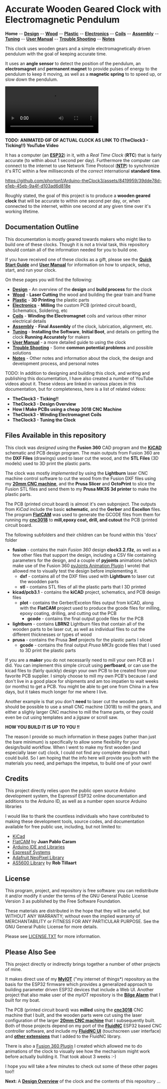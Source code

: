 # Accurate Wooden Geared Clock with Electromagnetic Pendulum

**Home** --
**[Design](design.md)** --
**[Wood](wood.md)** --
**[Plastic](plastic.md)** --
**[Electronics](electronics.md)** --
**[Coils](coils.md)** --
**[Assembly](assembly.md)** --
**[Tuning](tuning.md)** --
**[User Manual](user_manual.md)** --
**[Trouble Shooting](trouble.md)** --
**[Notes](notes.md)**

This clock uses wooden gears and a simple electromagnetically driven pendulum
with the goal of keeping accurate time.

It uses an **angle sensor** to detect the position of the
pendulum, an **electromagnet** and **permanent magnet** to provide pulses of energy
to the pendulum to keep it moving, as well as a **magnetic spring** to
to speed up, or slow down the pendulum.


![Untitled.mp4](images/Untitled.mp4)

**TODO: ANIMATED GIF OF ACTUAL CLOCK AS LINK TO (TheClock3 - Ticking!!) YouTube Video**

It has a computer (an [**ESP32**](https://en.wikipedia.org/wiki/ESP32))
in it, with a *Real Time Clock* (**RTC**) that is fairly accurate (to within about 1 second per day).
Furthermore the computer can connect to the internet to use Network Time Protocol
([**NTP**](https://en.wikipedia.org/wiki/Network_Time_Protocol))
to synchronize it's RTC within a few milliseconds of the *correct* international
**standard time**.


https://github.com/phorton1/Arduino-theClock3/assets/8419959/39dde78d-e1eb-45eb-9a4f-d103ad6d818e


Roughly stated, the goal of this project is to produce a **wooden geared clock**
that will be accurate to within one second per day, or, when connected to the
internet, within one second at any given time over it's working lifetime.

## Documentation Outline

This documentation is mostly geared towards makers who might like to build
one of these clocks. Though it is not a trivial task, this repository should
contain all of the information needed for you to build one.

If you have received one of these clocks as a gift, please see the
**[Quick Start Guide](QuickStartGuide.pdf)** and
**[User Manual](user_manual.md.pdf)** for information on how to unpack,
setup, start, and run your clock.

On these pages you will find the following:

- **[Design](design.md)** - An overview of the **design** and **build process** for the clock
- **[Wood](wood.md)** - **Laser Cutting** the wood and building the gear train and frame
- **[Plastic](plastic.md)** - **3D Printing** the plastic parts
- **[Electronics](electronics.md)** - **Milling** the custom PCB (printed circuit board), Schematics, Soldering, etc
- **[Coils](coils.md)** - **Winding the Electromagnet** coils and various other minor electrical details
- **[Assembly](assembly.md)** - **Final Assembly** of the clock, lubrication, alignment, etc.
- **[Tuning](tuning.md)** - **Installing the Software**, **Initial Boot**, and details on getting the clock **Running Accurately** for makers
- **[User Manual](user_manual.md)** - a more detailed guide to using the clock
- **[Trouble Shooting](trouble.md)** - Some **common potential problems** and possible solutions
- **[Notes](notes.md)** - Other notes and information about the clock, the design and development process, and personal notes

TODO: In addition to designing and building this clock, and writing and publishing
this documentation, I have also created a number of YouTube videos
about it.   These videos are linked in various places in this documentation, but
for completeness, here is a list of related videos:

- **TheClock3 - Ticking!!**
- **TheClock3 - Design Overview**
- **How I Make PCBs using a cheap 3018 CNC Machine**
- **TheClock3 - Winding Electromagnet Coils**
- **TheClock3 - Tuning the Clock**


## Files Available in this repository

This clock was *designed* using the **Fusion 360** CAD program and
the [**KiCAD**](https://www.kicad.org/) schematic and PCB design program.
The main outputs from Fusion 360 are the **DXF Files** (drawings) used to laser
cut the wood, and the **STL Files** (3D models) used to 3D print the plastic parts.

The clock was mostly *implemented* by using the **Lightburn** laser CNC machine
control software to cut the wood from the Fusion DXF files using my
[**20mm CNC machine**](https://github.com/phorton1/Arduino-esp32_cnc20mm),
and the **Prusa Slicer** and **OctoPrint** to slice the Fusion STL files and send
them to my **Prusa MK3S 3d printer** to make the plastic parts.

The PCB (printed circuit board) is almost it's own subproject.
The outputs from *KiCad* include the basic **schematic**, and
the **Gerber** and **Excellon** files. The program
[**FlatCAM**](https://bitbucket.org/jpcgt/flatcam/downloads/) was
used to generate the GCODE files from them
for running my [**cnc3018**](https://github.com/phorton1/Arduino-esp32_cnc3018)
to **mill,epoxy coat, drill, and cutout** the PCB (printed circuit board.

The following subfolders and their children can be found within this 'docs' folder

- **fusion** - contains the main *Fusion 360* design **clock3.2.f3z**, as well as a few
   other files that support the design, including a CSV file containing parameters for
   the design, and a couple of **pyjoints** animations (which make use of the
   Fusion 360 [pyJoints Animation Plugin](https://github.com/phorton1/fusionAddIns-pyJoints)
   I wrote) that allowed me to visually test the design before implementing it.
  - **dxf** - contains all of the DXF files used with **Lightburn** to laser cut the woodden parts
  - **stl** - contains STL files of all the plastic parts that I 3D printed
- **kicad/pcb3.1** - contains the **kiCAD** project, schematics, and PCB design files
  - **plot** - contains the Gerber/Excelon files output from kiCAD, along with the
    **FlatCAM** project used to produce the gcode files for milling, epoxy coating,
	drilling, and cutting out the PCB
    - **gcode** - contains the final output gcode files for the PCB
- **lightburn** - contains **LBRN2** Lightburn files that contain all of
   the wooden parts to be laser cut, as well as individual files to cut
   the different thicknesses or types of wood
- **prusa** - contains the Prusa **3mf** projects for the plastic parts I sliced
  - **gcode** - contains the final output *Prusa MK3s* gcode files that I used to
    3D print the plastic parts


If you are a **maker** you do not necessarily need to mill your own PCB as I did.
You can implement this simple circuit using **perfboard**, or can use the
kicad files to (fairly quickly) design your own PCB to be created
from your favorite PCB supplier.   I simply choose to mill my own PCB's
because I and don't live in a good place for shipments and am too impatien
to wait weeks (or months) to get a PCB.  You might be able to get one
from China in a few days, but it takes much longer for me where I live.

Another example is that you don't **need** to laser cut the wooden parts.
It should be possible to use a small CNC machine (3018) to mill the gears, and
either a slighly larger CNC machine to mill the frame parts, or they could
even be cut using templates and a jigsaw or scroll saw.

**HOW YOU BUILD IT IS UP TO YOU !!**

The reason I provide so much information in these pages (rather than just the bare minimum)
is specifically to allow some flexibility for your design/build workflow.
When I went to make my first wooden (and especially laser cut) clock, I could not find
any complete designs that I could build.  So I am hoping that the info here will
provide you both with the materials you need, and perhaps the impetus, to build
one of your own!


## Credits

This project directly relies upon the public open source Arduino development system,
the Espressif ESP32 online documentation and additions to the Arduino ID, as
well as a number open source Arduino libraries

I would like to thank the countless individuals who have contributed to making these
development tools, source codes, and documentation available for free public use, including,
but not limited to:

- [KiCad](https://www.kicad.org/)
- [FlatCAM](https://bitbucket.org/jpcgt/flatcam/downloads/) by **Juan Pablo Caram**
- [Arduino IDE and Libraries](https://www.arduino.cc/)
- [Espressif Systems](https://www.espressif.com/en/products/socs/esp32)
- [Adafruit NeoPixel Library](https://github.com/adafruit/Adafruit_NeoPixel)
- [AS5600 Library](https://github.com/RobTillaart/AS5600) by **Rob Tillaart**



## License

This program, project, and repository is free software: you can redistribute it and/or modify
it under the terms of the GNU General Public License Version 3 as published by
the Free Software Foundation.

These materials are distributed in the hope that they will be useful,
but WITHOUT ANY WARRANTY; without even the implied warranty of
MERCHANTABILITY or FITNESS FOR ANY PARTICULAR PURPOSE.  See the
GNU General Public License for more details.

Please see [LICENSE.TXT](../LICENSE.TXT) for more information.


## Please Also See

This project directly or indirectly brings together a number of other projects of mine.

It makes direct use of my
[**MyIOT**](https://github.com/phorton1/Arduino-libraries-myIOT)
("my internet of things*) repository
as the basis for the ESP32 firmware which provides a generalized approach to building parameter driven ESP32 devices that
include a Web UI.  Another project that also make user of the *myIOT* repository is the
[**Bilge Alarm**](https://github.com/phorton1/Arduino-bilgeAlarm)
that I built for my boat.

The PCB (printed circuit board) was **milled** using the
[**cnc3018**](https://github.com/phorton1/Arduino-esp32_cnc3018) CNC
machine that I built, and the wooden parts were cut using the laser configuration of the larger
[**20mm CNC machine**](https://github.com/phorton1/Arduino-esp32_cnc20mm) that I subsequently built.
Both of those projects depend on my port of the
[**FluidNC**](https://github.com/phorton1/Arduino-libraries-FluidNC)
ESP32 based CNC controller software, and include my
[**FluidNC UI**](https://github.com/phorton1/Arduino-libraries-FluidNC_UI)
(touchscreen user interface) and
[**other extensions**](https://github.com/phorton1/Arduino-libraries-FluidNC_Extensions)
that I added to the FluidNC library.

There is also a [Fusion 360 Plugin](https://github.com/phorton1/fusionAddIns-pyJoints)
I created which allowed me to do animations of the clock to visually see how the
mechanism might work before actually building it.  That took about 3 weeks :-)

I hope you will take a few minutes to check out some of these other pages too!!




**Next:** A [**Design Overview**](design.md) of the clock and the contents of this repository ...
